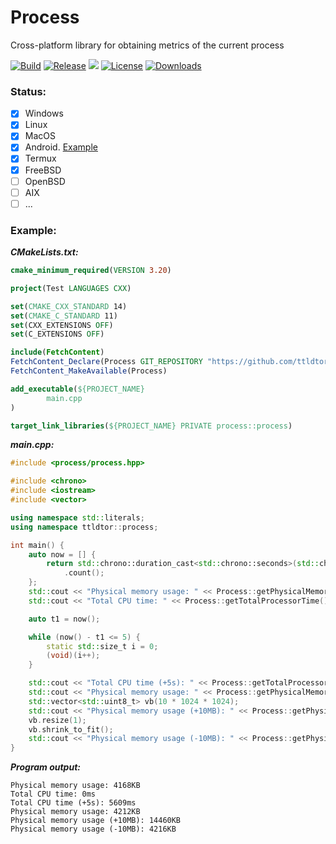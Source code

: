 # Process
Cross-platform library for obtaining metrics of the current process

[![Build](https://github.com/ttldtor/Process/actions/workflows/build.yml/badge.svg?branch=default)](https://github.com/ttldtor/Process/actions/workflows/build.yml)
[![Release](https://img.shields.io/github/v/release/ttldtor/Process)](https://github.com/ttldtor/Process/releases/latest)
![](https://img.shields.io/badge/C++%20standard-C++14-blueviolet)
[![License](https://img.shields.io/badge/license-BSL--1.0-orange)](https://github.com/ttldtor/Process/blob/default/LICENSE)
[![Downloads](https://img.shields.io/github/downloads/ttldtor/Process/total)](https://github.com/ttldtor/Process/releases/latest)

### Status:
* [x] Windows
* [x] Linux
* [x] MacOS
* [x] Android. [Example](https://github.com/ttldtor/ProcessExample)
* [x] Termux
* [x] FreeBSD
* [ ] OpenBSD
* [ ] AIX
* [ ] ...

### Example:

_**CMakeLists.txt:**_
```cmake
cmake_minimum_required(VERSION 3.20)

project(Test LANGUAGES CXX)

set(CMAKE_CXX_STANDARD 14)
set(CMAKE_C_STANDARD 11)
set(CXX_EXTENSIONS OFF)
set(C_EXTENSIONS OFF)

include(FetchContent)
FetchContent_Declare(Process GIT_REPOSITORY "https://github.com/ttldtor/Process.git" GIT_TAG default)
FetchContent_MakeAvailable(Process)

add_executable(${PROJECT_NAME}
        main.cpp
)

target_link_libraries(${PROJECT_NAME} PRIVATE process::process)

```

**_main.cpp:_**
```cpp
#include <process/process.hpp>

#include <chrono>
#include <iostream>
#include <vector>

using namespace std::literals;
using namespace ttldtor::process;

int main() {
    auto now = [] {
        return std::chrono::duration_cast<std::chrono::seconds>(std::chrono::steady_clock::now().time_since_epoch())
            .count();
    };
    std::cout << "Physical memory usage: " << Process::getPhysicalMemorySize() / 1024 << "KB" << std::endl;
    std::cout << "Total CPU time: " << Process::getTotalProcessorTime().count() << "ms" << std::endl;

    auto t1 = now();

    while (now() - t1 <= 5) {
        static std::size_t i = 0;
        (void)(i++);
    }

    std::cout << "Total CPU time (+5s): " << Process::getTotalProcessorTime().count() << "ms" << std::endl;
    std::cout << "Physical memory usage: " << Process::getPhysicalMemorySize() / 1024 << "KB" << std::endl;
    std::vector<std::uint8_t> vb(10 * 1024 * 1024);
    std::cout << "Physical memory usage (+10MB): " << Process::getPhysicalMemorySize() / 1024 << "KB" << std::endl;
    vb.resize(1);
    vb.shrink_to_fit();
    std::cout << "Physical memory usage (-10MB): " << Process::getPhysicalMemorySize() / 1024 << "KB" << std::endl;
}
```

_**Program output:**_
```text
Physical memory usage: 4168KB
Total CPU time: 0ms
Total CPU time (+5s): 5609ms
Physical memory usage: 4212KB
Physical memory usage (+10MB): 14460KB
Physical memory usage (-10MB): 4216KB
```